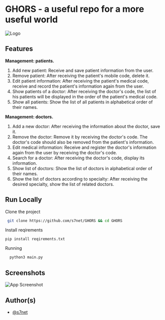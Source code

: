 # GHORS - a useful repo for a more useful world

![Logo](https://drive.s7net.ir/ghors-pic.png)

## Features

**Management: patients.**

1. Add new patient:
   Receive and save patient information from the user.
2. Remove patient:
   After receiving the patient's mobile code, delete it.
3. Edit patient information:
   After receiving the patient's medical code, receive and record the patient's information again from the user.
4. Show patients of a doctor:
   After receiving the doctor's code, the list of his patients will be displayed in the order of the patient's medical code.
5. Show all patients:
   Show the list of all patients in alphabetical order of their names.

**Management: doctors.**

1. Add a new doctor:
   After receiving the information about the doctor, save it.
2. Remove the doctor:
   Remove it by receiving the doctor's code. The doctor's code should also be removed from the patient's information.
3. Edit medical information:
   Receive and register the doctor's information again from the user by receiving the doctor's code.
4. Search for a doctor:
   After receiving the doctor's code, display its information.
5. Show list of doctors:
   Show the list of doctors in alphabetical order of their names.
6. Show the list of doctors according to specialty:
   After receiving the desired specialty, show the list of related doctors.

## Run Locally

Clone the project

```bash
 git clone https://github.com/s7net/GHORS && cd GHORS
```

Install reqirements

```
pip install reqirements.txt
```



Running

```bash
  python3 main.py
```

## Screenshots

![App Screenshot](https://drive.s7net.ir/ghors-pic.png)

## Author(s)

- [@s7net](https://t.me/s7net)
